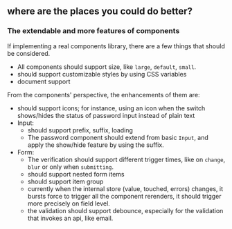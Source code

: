 ## where are the places you could do better?

### The extendable and more features of components

If implementing a real components library, there are a few things that should be considered.

- All components should support size, like `large`, `default`, `small`.
- should support customizable styles by using CSS variables
- document support

From the components' perspective, the enhancements of them are:

- should support icons; for instance, using an icon when the switch shows/hides the status of password input instead of plain text
- Input:
  - should support prefix, suffix, loading
  - The password component should extend from basic `Input`, and apply the show/hide feature by using the suffix.
- Form:
  - The verification should support different trigger times, like on `change`, `blur` or only when `submitting`.
  - should support nested form items
  - should support item group
  - currently when the internal store (value, touched, errors) changes, it bursts force to trigger all the component rerenders, it should trigger more precisely on field level.
  - the validation should support debounce, especially for the validation that invokes an api, like email.
